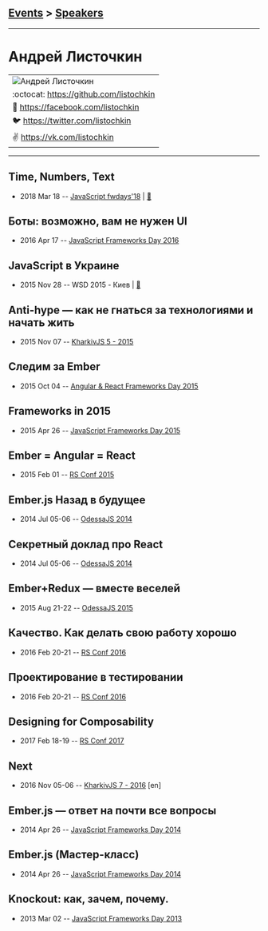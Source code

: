 ## [Events](../README.md) > [Speakers](../speakers.md)
---

# Андрей Листочкин

| |
| --- |
| ![Андрей Листочкин](https://avatars.io/facebook/listochkin/large)
| :octocat:  [https:&#x2F;&#x2F;github.com&#x2F;listochkin](https://github.com/listochkin)
| :blue_book:  [https:&#x2F;&#x2F;facebook.com&#x2F;listochkin](https://facebook.com/listochkin)
| :bird:  [https:&#x2F;&#x2F;twitter.com&#x2F;listochkin](https://twitter.com/listochkin)
| :v:  [https:&#x2F;&#x2F;vk.com&#x2F;listochkin](https://vk.com/listochkin)

---
## Time, Numbers, Text
- 2018 Mar 18 -- [JavaScript fwdays&#39;18](https://youtu.be/TFBCcNFEmDE)  | [:notebook:](https://speakerdeck.com/listochkin/time-numbers-text)  
## Боты: возможно, вам не нужен UI
- 2016 Apr 17 -- [JavaScript Frameworks Day 2016](https://frameworksdays.com/event/js-frameworks-day-2016/review/bots-ui-not-needed)    
## JavaScript в Украине
- 2015 Nov 28 -- WSD 2015 - Киев  | [:notebook:](https://wsd.events/2015/11/28/pres/js-ua.pdf)  
## Anti-hype — как не гнаться за технологиями и начать жить
- 2015 Nov 07 -- [KharkivJS 5 - 2015](https://www.youtube.com/watch?v=xPFRUM_oDKA)    
## Следим за Ember
- 2015 Oct 04 -- [Angular &amp; React Frameworks Day 2015](https://frameworksdays.com/event/angular-react-fwday-2015/review/ember-vs-angular-react)    
## Frameworks in 2015
- 2015 Apr 26 -- [JavaScript Frameworks Day 2015](https://frameworksdays.com/event/js-frameworks-day-2015/review/frameworks-in-2015)    
## Ember &#x3D; Angular &#x3D; React
- 2015 Feb 01 -- [RS Conf 2015](https://www.youtube.com/watch?v=RgJMIbAB5Yg)    
## Ember.js Назад в будущее
- 2014 Jul 05-06 -- [OdessaJS 2014](https://youtu.be/yIIdnEDtgiU)    
## Секретный доклад про React
- 2014 Jul 05-06 -- [OdessaJS 2014](https://youtu.be/4t6c7G7gjTI)    
## Ember+Redux — вместе веселей
- 2015 Aug 21-22 -- [OdessaJS 2015](https://youtu.be/wqt_kyrumfM)    
## Качество. Как делать свою работу хорошо
- 2016 Feb 20-21 -- [RS Conf 2016](https://www.youtube.com/watch?v=Mx22NaWmFhk)    
## Проектирование в тестировании
- 2016 Feb 20-21 -- [RS Conf 2016](https://www.youtube.com/watch?v=lS8EFtdKCUY&t=1076s)    
## Designing for Composability
- 2017 Feb 18-19 -- [RS Conf 2017](https://www.youtube.com/watch?v=BxoJ7WCbQFE)    
## Next
- 2016 Nov 05-06 -- [KharkivJS 7 - 2016](https://www.youtube.com/watch?v=Z37W65etPg4) [en]   
## Ember.js — ответ на почти все вопросы
- 2014 Apr 26 -- [JavaScript Frameworks Day 2014](https://frameworksdays.com/event/js-frameworks-day-2014/review/Ember-js-otvet-na-pochti-voprosy)    
## Ember.js (Мастер-класс)
- 2014 Apr 26 -- [JavaScript Frameworks Day 2014](http://frameworksdays.com/event/js-frameworks-day-2014/review/Ember-js-master-class)    
## Knockout: как, зачем, почему.
- 2013 Mar 02 -- [JavaScript Frameworks Day 2013](https://frameworksdays.com/event/js-frameworks-day-2013/review/Knockout)    
